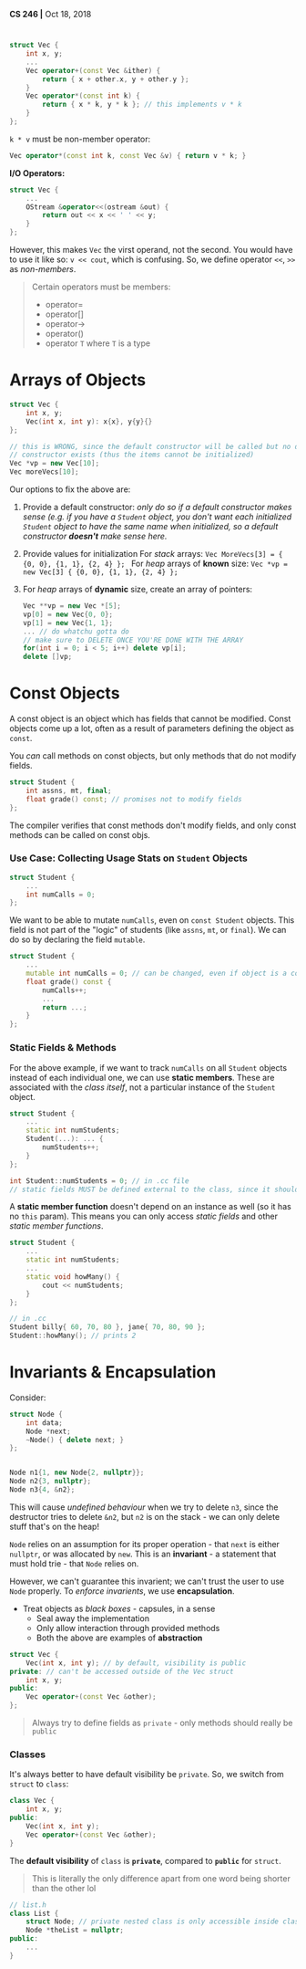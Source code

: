 **CS 246 |** Oct 18, 2018

#  



```cpp
struct Vec {
    int x, y;
    ...
    Vec operator+(const Vec &ither) {
        return { x + other.x, y + other.y }; 
    }
    Vec operator*(const int k) {
        return { x * k, y * k }; // this implements v * k
    }
};
```

`k * v`  must be non-member operator:

```cpp
Vec operator*(const int k, const Vec &v) { return v * k; }
```

__I/O Operators:__

```cpp
struct Vec {
    ...
    OStream &operator<<(ostream &out) {
        return out << x << ' ' << y;
    }
};
```

However, this makes `Vec` the virst operand, not the second. You would have to use it like so: `v << cout`, which is confusing. So, we define operator `<<`, `>>` as _non-members_.

> Certain operators must be members:
>
> - operator=
> - operator[]
> - operator->
> - operator()
> - operator `T` where `T` is a type



# Arrays of Objects

```cpp
struct Vec {
    int x, y;
    Vec(int x, int y): x{x}, y{y}{}
};

// this is WRONG, since the default constructor will be called but no default
// constructor exists (thus the items cannot be initialized)
Vec *vp = new Vec[10];
Vec moreVecs[10];
```

Our options to fix the above are:

1. Provide a default constructor: 
   _only do so if a default constructor makes sense (e.g. if you have a `Student` object, you don't want each initialized `Student` object to have the same name when initialized, so a default constructor __doesn't__ make sense here._

2. Provide values for initialization
   For _stack_ arrays:
   `Vec MoreVecs[3] = { {0, 0}, {1, 1}, {2, 4} }; `
   For _heap_ arrays of __known__ size:
   `Vec *vp = new Vec[3] { {0, 0}, {1, 1}, {2, 4} };`

3. For _heap_ arrays of __dynamic__ size, create an array of pointers:

   ```cpp
   Vec **vp = new Vec *[5];
   vp[0] = new Vec{0, 0};
   vp[1] = new Vec{1, 1};
   ... // do whatchu gotta do
   // make sure to DELETE ONCE YOU'RE DONE WITH THE ARRAY
   for(int i = 0; i < 5; i++) delete vp[i];
   delete []vp;
   
   ```



# Const Objects

A const object is an object which has fields that cannot be modified. Const objects come up a lot, often as a result of parameters defining the object as `const`.

You _can_ call methods on const objects, but only methods that do not modify fields.

```cpp
struct Student {
    int assns, mt, final;
    float grade() const; // promises not to modify fields
};
```

The compiler verifies that const methods don't modify fields, and only const methods can be called on const objs.

### Use Case: Collecting Usage Stats on `Student` Objects

```cpp
struct Student {
    ...
    int numCalls = 0;
};
```

We want to be able to mutate `numCalls`, even on `const Student` objects. This field is not part of the "logic" of students (like `assns`, `mt`, or `final`). We can do so by declaring the field `mutable`.

```cpp
struct Student {
    ...
    mutable int numCalls = 0; // can be changed, even if object is a constant
    float grade() const {
        numCalls++;
        ...
        return ...;
    }
};
```



### Static Fields & Methods

For the above example, if we want to track `numCalls` on all `Student` objects instead of each individual one, we can use __static members__. These are associated with the _class itself_, not a particular instance of the `Student` object.

```cpp
struct Student {
    ...
    static int numStudents;
    Student(...): ... {
        numStudents++;
    }
};

int Student::numStudents = 0; // in .cc file
// static fields MUST be defined external to the class, since it should only be defined once and not for every creation of a Student object
```

A __static member function__ doesn't depend on an instance as well (so it has no `this` param). This means you can only access _static fields_ and other _static member functions_.

```cpp
struct Student {
    ...
    static int numStudents;
    ...
    static void howMany() {
        cout << numStudents;
    }
};

// in .cc
Student billy{ 60, 70, 80 }, jane{ 70, 80, 90 };
Student::howMany(); // prints 2
```



# Invariants & Encapsulation

Consider:

```cpp
struct Node {
    int data;
    Node *next;
    ~Node() { delete next; }
};


Node n1{1, new Node{2, nullptr}};
Node n2{3, nullptr};
Node n3{4, &n2};
```

This will cause _undefined behaviour_ when we try to delete `n3`, since the destructor tries to delete `&n2`, but `n2` is on the stack - we can only delete stuff that's on the heap!

`Node` relies on an assumption for its proper operation - that `next` is either `nullptr`, or was allocated by `new`. This is an __invariant__ - a statement that must hold trie - that `Node` relies on.

However, we can't guarantee this invarient; we can't trust the user to use `Node` properly. To _enforce invarients_, we use __encapsulation__. 

- Treat objects as _black boxes_ - capsules, in a sense
  - Seal away the implementation
  - Only allow interaction through provided methods
  - Both the above are examples of __abstraction__

```cpp
struct Vec {
    Vec(int x, int y); // by default, visibility is public
private: // can't be accessed outside of the Vec struct
    int x, y;
public:
    Vec operator+(const Vec &other);
};
```

> Always try to define fields as `private` - only methods should really be `public`



### Classes

It's always better to have default visibility be `private`. So, we switch from `struct` to `class`:

```cpp
class Vec {
    int x, y;
public:
    Vec(int x, int y);
    Vec operator+(const Vec &other);
}
```

The __default visibility__ of `class` is __`private`__, compared to __`public`__ for `struct`.

> This is literally the only difference apart from one word being shorter than the other lol

```cpp
// list.h
class List {
    struct Node; // private nested class is only accessible inside class List
    Node *theList = nullptr;
public:
    ...
}
```

